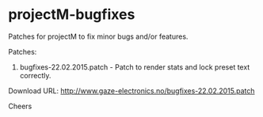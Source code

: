 # projectM-bugfixes

Patches for projectM to fix minor bugs and/or features.

Patches:

1. bugfixes-22.02.2015.patch - Patch to render stats and lock preset text correctly.

Download URL: http://www.gaze-electronics.no/bugfixes-22.02.2015.patch

Cheers
